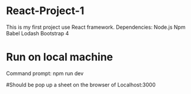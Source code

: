 # React-Project-1
This is my first project use React framework.
Dependencies:
Node.js
Npm
Babel
Lodash
Bootstrap 4

# Run on local machine
Command prompt: npm run dev

#Should be pop up a sheet on the browser of Localhost:3000
